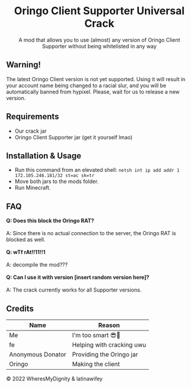 <h1 align="center">Oringo Client Supporter Universal Crack</h1>
<p align="center">A mod that allows you to use (almost) any version of Oringo Client Supporter without being whitelisted in any way</p>

## Warning!
The latest Oringo Client version is not yet supported.
Using it will result in your account name being changed to a racial slur, and you will be automatically banned from hypixel.
Please, wait for us to release a new version.

## Requirements
- Our crack jar
- Oringo Client Supporter jar (get it yourself lmao)

## Installation & Usage
- Run this command from an elevated shell: `netsh int ip add addr 1 172.105.246.181/32 st=ac sk=tr`
- Move both jars to the mods folder.
- Run Minecraft.


## FAQ
**Q: Does this block the Oringo RAT?**\
\
A: Since there is no actual connection to the server, the Oringo RAT is blocked as well.\
\
**Q: wTf rAt!!11!!1**\
\
A: decompile the mod???\
\
**Q: Can I use it with version [insert random version here]?**\
\
A: The crack currently works for all Supporter versions.


## Credits
| Name                 | Reason                       |
|----------------------|------------------------------|
| Me                   | I'm too smart 😎💪           |
| fe                   | Helping with cracking uwu    |
| Anonymous Donator    | Providing the Oringo jar     |
| Oringo               | Making the client    <br/>        |

© 2022 WheresMyDignity & latinawifey
